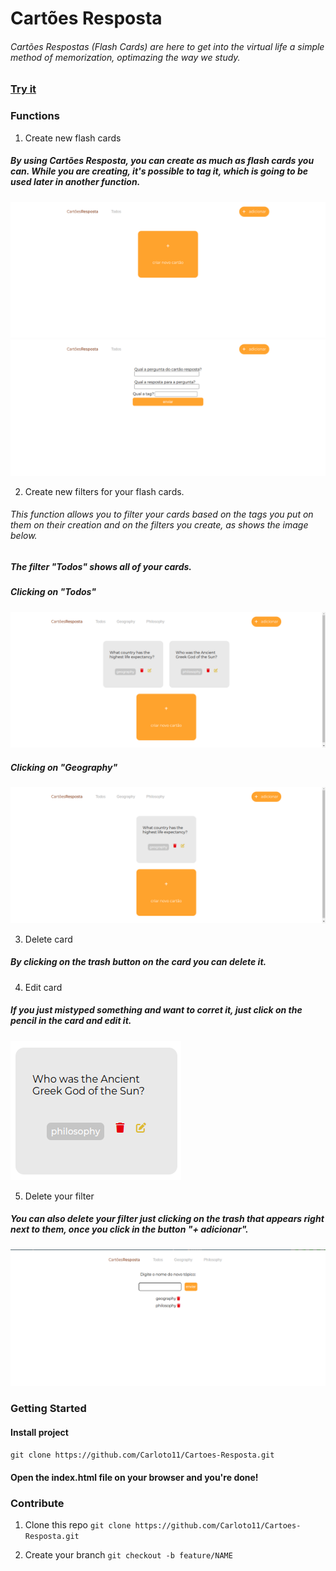 # Cartões Resposta
###### Cartões Respostas (Flash Cards) are here to get into the virtual life a simple method of memorization, optimazing the way we study.

###  [Try it](https://yasmin-carloto.github.io/Cartoes-Resposta/)


### Functions 
1. Create new flash cards
##### By using Cartões Resposta, you can create as much as flash cards you can. While you are creating, it's possible to tag it, which is going to be used later in another function.
![Inicial page](./images/paginaInicial.png)
![Create new card page](./images/criarNovoCartao.png)

2. Create new filters for your flash cards.
###### This function allows you to filter your cards based on the tags you put on them on their creation and on the filters you create, as shows the image below.
##### The filter "Todos" shows all of your cards.

##### Clicking on "Todos"
![Clicking on the filter "Todos"](./images/funcaoTodos.png)

##### Clicking on "Geography"
![Clicking on the filter "Geography"](./images/funcaoFiltro.png)

3. Delete card 
##### By clicking on the trash button on the card you can delete it.

4. Edit card
##### If you just mistyped something and want to corret it, just click on the pencil in the card and edit it.
![Zoom on the card](./images/card.png)

5. Delete your filter
##### You can also delete your filter just clicking on the trash that appears right next to them, once you click in the button "+ adicionar".
![How to delete filters](./images/deletarFiltro.png)

### Getting Started

#### Install project
```git clone https://github.com/Carloto11/Cartoes-Resposta.git```

#### Open the index.html file on your browser and you're done!

### Contribute 

1. Clone this repo
```git clone https://github.com/Carloto11/Cartoes-Resposta.git```

2. Create your branch 
```git checkout -b feature/NAME```